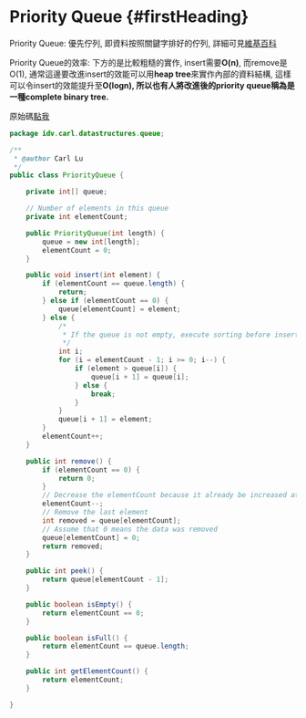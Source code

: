 # Priority Queue {#firstHeading}

Priority Queue: 優先佇列, 即資料按照關鍵字排好的佇列, 詳細可見[維基百科](https://zh.wikipedia.org/wiki/%E5%84%AA%E5%85%88%E4%BD%87%E5%88%97)

Priority Queue的效率: 下方的是比較粗糙的實作, insert需要**O\(n\)**, 而remove是O\(1\), 通常這邊要改進insert的效能可以用**heap tree**來實作內部的資料結構, 這樣可以令insert的效能提升至**O\(logn\), **所以也有人將改進後的priority queue稱為是一種**complete binary tree.**

原始碼[點我](https://github.com/yotsuba1022/LeetCode/blob/master/src/main/java/idv/carl/datastructures/queue/PriorityQueue.java)

```java
package idv.carl.datastructures.queue;

/**
 * @author Carl Lu
 */
public class PriorityQueue {

    private int[] queue;

    // Number of elements in this queue
    private int elementCount;

    public PriorityQueue(int length) {
        queue = new int[length];
        elementCount = 0;
    }

    public void insert(int element) {
        if (elementCount == queue.length) {
            return;
        } else if (elementCount == 0) {
            queue[elementCount] = element;
        } else {
            /*
             * If the queue is not empty, execute sorting before insert the element
             */
            int i;
            for (i = elementCount - 1; i >= 0; i--) {
                if (element > queue[i]) {
                    queue[i + 1] = queue[i];
                } else {
                    break;
                }
            }
            queue[i + 1] = element;
        }
        elementCount++;
    }

    public int remove() {
        if (elementCount == 0) {
            return 0;
        }
        // Decrease the elementCount because it already be increased at the end of insert.
        elementCount--;
        // Remove the last element
        int removed = queue[elementCount];
        // Assume that 0 means the data was removed
        queue[elementCount] = 0;
        return removed;
    }

    public int peek() {
        return queue[elementCount - 1];
    }

    public boolean isEmpty() {
        return elementCount == 0;
    }

    public boolean isFull() {
        return elementCount == queue.length;
    }

    public int getElementCount() {
        return elementCount;
    }

}
```



